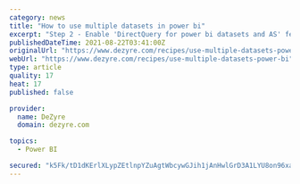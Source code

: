 ```yaml
---
category: news
title: "How to use multiple datasets in power bi"
excerpt: "Step 2 - Enable 'DirectQuery for power bi datasets and AS' feature in the power bi report. To enable, go to File -> Options and Settings -> Options -> Preview features -> Select checkbox for 'DirectQuery for power bi datasets and AS' -> Click Okay."
publishedDateTime: 2021-08-22T03:41:00Z
originalUrl: "https://www.dezyre.com/recipes/use-multiple-datasets-power-bi"
webUrl: "https://www.dezyre.com/recipes/use-multiple-datasets-power-bi"
type: article
quality: 17
heat: 17
published: false

provider:
  name: DeZyre
  domain: dezyre.com

topics:
  - Power BI

secured: "k5Fk/tD1dKErlXLypZEtlnpYZuAgtWbcywGJih1jAnHwlGrD3A1LYU8on96xaxJ1RAxy7cwRhudbd6VZZxgCwmthU5PjlAJ8/e1ZQkW3/119x1xRLVKlsdRKJTqbeG8mKseEQvDFZUa3xOvQwvCbYadMjdwy8yBAJzNUltfvrfTpq9PMpY93FJLYZlEztc6BYTuXqgP58HpeptdEA7YObzVbj4fLvFMXD0Bi3WvuypJeYIaTLA2PyF+NTGP/8SSGztUQLB4wrobNVFoKOlut2bVmvIR3UorqWEkqwIObD3cLSeO3FSleiS0IYtwDyQacGe7oF/kqJ+Zzsn1w3VSJIIdP41gKy6ZrEeaB0Yeig6w=;b65GJHXwyupipc9awk8uKA=="
---
```


